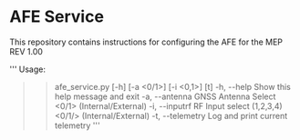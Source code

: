 # AFE Service

This repository contains instructions for configuring the AFE for the MEP REV 1.00

'''
Usage:
>> afe_service.py  [-h]  [-a <0/1>]  [-i <channel> <0,1>]  [t]
      -h, --help         Show this help message and exit
      -a, --antenna      GNSS Antenna Select <0/1> (Internal/External)
      -i, --inputrf      RF Input select <channel> (1,2,3,4) <0/1/> (Internal/External)
      -t, --telemetry    Log and print current telemetry
'''
